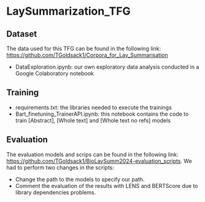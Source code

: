# LaySummarization_TFG

## Dataset

The data used for this TFG can be found in the following link: https://github.com/TGoldsack1/Corpora_for_Lay_Summarisation 
- DataExploration.ipynb: our own exploratory data analysis conducted in a Google Colaboratory notebook

## Training
- requirements.txt: the libraries needed to execute the trainings 
- Bart_finetuning_TrainerAPI.ipynb: this notebook contains the code to train [Abstract], [Whole text] and [Whole text no refs] models

## Evaluation

The evaluation models and scrips can be found in the following link: https://github.com/TGoldsack1/BioLaySumm2024-evaluation_scripts. We had to perform two changes in the scripts:
- Change the path to the models to specify our path.
- Comment the evaluation of the results with LENS and BERTScore due to library dependencies problems.
